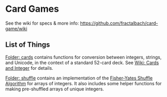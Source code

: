 # Card Games

See the wiki for specs & more info: https://github.com/fractalbach/card-game/wiki


## List of Things

[Folder: cards](https://github.com/fractalbach/card-game/tree/master/cards) 
contains functions for conversion between integers, strings, and Unicode,
in the context of a standard 52-card deck.
See [Wiki: Cards and Integer](https://github.com/fractalbach/card-game/wiki/Cards-and-Integers)
for details.



[Folder: shuffle](https://github.com/fractalbach/card-game/tree/master/shuffle)
contains an implementation of the 
[Fisher-Yates Shuffle Algorithm](https://en.wikipedia.org/wiki/Fisher%E2%80%93Yates_shuffle)
for arrays of integers.
It also includes some helper functions for making pre-shuffled arrays
of unique integers.


